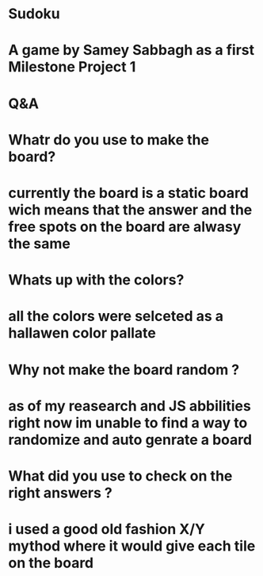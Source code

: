# Sudoku
# A game by Samey Sabbagh as a first Milestone Project 1
#
# Q&A
# Whatr do you use to make the board?
# currently the board is a static board wich means that the answer and the free spots on the board are alwasy the same
#
# Whats up with the colors?
# all the colors were selceted as a hallawen color pallate

# Why not make the board random ?
# as of my reasearch and JS abbilities right now im unable to find a way to randomize and auto genrate a board

# What did you use to check on the right answers ?
# i used a good old fashion X/Y mythod where it would give each tile on the board 
